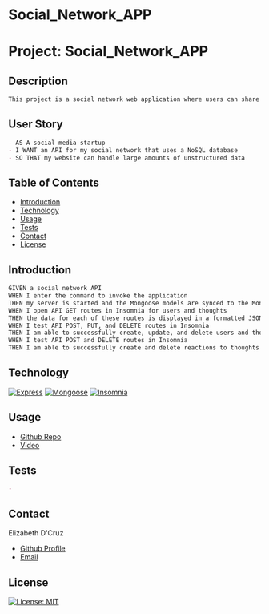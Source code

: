 # Social_Network_APP

# Project: Social_Network_APP

## Description
```md
This project is a social network web application where users can share their thoughts, react to friends' thoughts, and create a friend list. 
```
## User Story
```md
- AS A social media startup
- I WANT an API for my social network that uses a NoSQL database
- SO THAT my website can handle large amounts of unstructured data
```


## Table of Contents

- [Introduction](#introduction)
- [Technology](#technology)
- [Usage](#usage)
- [Tests](#tests)
- [Contact](#credits)
- [License](#license)

## Introduction
```md
GIVEN a social network API
WHEN I enter the command to invoke the application
THEN my server is started and the Mongoose models are synced to the MongoDB database
WHEN I open API GET routes in Insomnia for users and thoughts
THEN the data for each of these routes is displayed in a formatted JSON
WHEN I test API POST, PUT, and DELETE routes in Insomnia
THEN I am able to successfully create, update, and delete users and thoughts in my database
WHEN I test API POST and DELETE routes in Insomnia
THEN I am able to successfully create and delete reactions to thoughts and add and remove friends to a user's friend list
```

## Technology
[![Express](https://img.shields.io/badge/Framework-Express-80ff00?style=plastic&logo=Express&logoWidth=10)](https://expressjs.com/)
[![Mongoose](https://img.shields.io/badge/ORM-Mongoose-80ff00?style=plastic&logo=Mongoose&logoWidth=10)](https://mongoosejs.com/)
[![Insomnia](https://img.shields.io/badge/Tool-Insomnia-80ff00?style=plastic&logo=Insomnia&logoWidth=10)](https://insomnia.rest/)

## Usage
- [Github Repo](https://github.com/dcruzel/Social_Network_APP)
- [Video]()

## Tests
```md
- 
```

## Contact

Elizabeth D'Cruz
- [Github Profile](https://github.com/dcruzel)
- [Email](Liz.c.dcruz@gmail.com)

## License

[![License: MIT](https://img.shields.io/badge/License-MIT-yellow.svg)](https://opensource.org/licenses/MIT)

